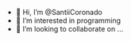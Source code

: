 - 👋 Hi, I’m @SantiiCoronado
- 👀 I’m interested in programming
- 💞️ I’m looking to collaborate on ...

<!---
SantiiCoronado/SantiiCoronado is a ✨ special ✨ repository because its `README.md` (this file) appears on your GitHub profile.
You can click the Preview link to take a look at your changes.
--->
